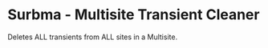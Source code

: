 Surbma - Multisite Transient Cleaner
====================================

Deletes ALL transients from ALL sites in a Multisite.
